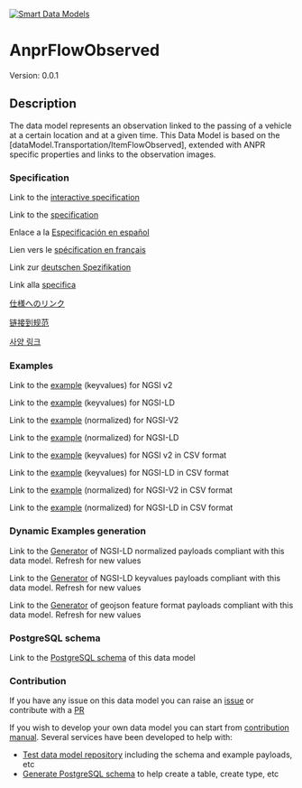 [![Smart Data Models](https://smartdatamodels.org/wp-content/uploads/2022/01/SmartDataModels_logo.png "Logo")](https://smartdatamodels.org)
# AnprFlowObserved
Version: 0.0.1

## Description 

The data model represents an observation linked to the passing of a vehicle at a certain location and at a given time. This Data Model is based on the [dataModel.Transportation/ItemFlowObserved], extended with ANPR specific properties and links to the observation images.
### Specification

Link to the [interactive specification](https://swagger.lab.fiware.org/?url=https://smart-data-models.github.io/dataModel.Transportation/AnprFlowObserved/swagger.yaml)

Link to the [specification](https://github.com/smart-data-models/dataModel.Transportation/blob/master/AnprFlowObserved/doc/spec.md)

Enlace a la [Especificación en español](https://github.com/smart-data-models/dataModel.Transportation/blob/master/AnprFlowObserved/doc/spec_ES.md)

Lien vers le [spécification en français](https://github.com/smart-data-models/dataModel.Transportation/blob/master/AnprFlowObserved/doc/spec_FR.md)

Link zur [deutschen Spezifikation](https://github.com/smart-data-models/dataModel.Transportation/blob/master/AnprFlowObserved/doc/spec_DE.md)

Link alla [specifica](https://github.com/smart-data-models/dataModel.Transportation/blob/master/AnprFlowObserved/doc/spec_IT.md)

[仕様へのリンク](https://github.com/smart-data-models/dataModel.Transportation/blob/master/AnprFlowObserved/doc/spec_JA.md)

[链接到规范](https://github.com/smart-data-models/dataModel.Transportation/blob/master/AnprFlowObserved/doc/spec_ZH.md)

[사양 링크](https://github.com/smart-data-models/dataModel.Transportation/blob/master/AnprFlowObserved/doc/spec_KO.md)
### Examples

Link to the [example](https://smart-data-models.github.io/dataModel.Transportation/AnprFlowObserved/examples/example.json) (keyvalues) for NGSI v2

Link to the [example](https://smart-data-models.github.io/dataModel.Transportation/AnprFlowObserved/examples/example.jsonld) (keyvalues) for NGSI-LD

Link to the [example](https://smart-data-models.github.io/dataModel.Transportation/AnprFlowObserved/examples/example-normalized.json) (normalized) for NGSI-V2

Link to the [example](https://smart-data-models.github.io/dataModel.Transportation/AnprFlowObserved/examples/example-normalized.jsonld) (normalized) for NGSI-LD

Link to the [example](https://github.com/smart-data-models/dataModel.Transportation/blob/master/AnprFlowObserved/examples/example.json.csv) (keyvalues) for NGSI v2 in CSV format

Link to the [example](https://github.com/smart-data-models/dataModel.Transportation/blob/master/AnprFlowObserved/examples/example.jsonld.csv) (keyvalues) for NGSI-LD in CSV format

Link to the [example](https://github.com/smart-data-models/dataModel.Transportation/blob/master/AnprFlowObserved/examples/example-normalized.json.csv) (normalized) for NGSI-V2 in CSV format

Link to the [example](https://github.com/smart-data-models/dataModel.Transportation/blob/master/AnprFlowObserved/examples/example-normalized.jsonld.csv) (normalized) for NGSI-LD in CSV format
### Dynamic Examples generation

Link to the [Generator](https://smartdatamodels.org/extra/ngsi-ld_generator.php?schemaUrl=https://raw.githubusercontent.com/smart-data-models/dataModel.Transportation/master/AnprFlowObserved/schema.json&email=info@smartdatamodels.org) of NGSI-LD normalized payloads compliant with this data model. Refresh for new values

Link to the [Generator](https://smartdatamodels.org/extra/ngsi-ld_generator_keyvalues.php?schemaUrl=https://raw.githubusercontent.com/smart-data-models/dataModel.Transportation/master/AnprFlowObserved/schema.json&email=info@smartdatamodels.org) of NGSI-LD keyvalues payloads compliant with this data model. Refresh for new values

Link to the [Generator](https://smartdatamodels.org/extra/geojson_features_generator.php?schemaUrl=https://raw.githubusercontent.com/smart-data-models/dataModel.Transportation/master/AnprFlowObserved/schema.json&email=info@smartdatamodels.org) of geojson feature format payloads compliant with this data model. Refresh for new values
### PostgreSQL schema

Link to the [PostgreSQL schema](https://github.com/smart-data-models/dataModel.Transportation/blob/master/AnprFlowObserved/schema.sql) of this data model
### Contribution

 If you have any issue on this data model you can raise an [issue](https://github.com/smart-data-models/dataModel.Transportation/issues)  or contribute with a [PR](https://github.com/smart-data-models/dataModel.Transportation/pulls)

 If you wish to develop your own data model you can start from [contribution manual](https://bit.ly/contribution_manual). Several services have been developed to help with: 
 - [Test data model repository](https://smartdatamodels.org/index.php/data-models-contribution-api/) including the schema and example payloads, etc
 - [Generate PostgreSQL schema](https://smartdatamodels.org/index.php/sql-service/) to help create a table, create type, etc